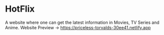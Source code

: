 # HotFlix
A website where one can get the latest information in Movies, TV Series and Anime.
Website Preview -> https://priceless-torvalds-30ee41.netlify.app

